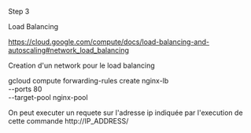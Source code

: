 Step 3

Load Balancing

https://cloud.google.com/compute/docs/load-balancing-and-autoscaling#network_load_balancing

Creation d'un network pour le load balancing

gcloud compute forwarding-rules create nginx-lb \
         --ports 80 \
         --target-pool nginx-pool

On peut executer un requete sur l'adresse ip indiquée par l'execution de cette commande
 http://IP_ADDRESS/ 
